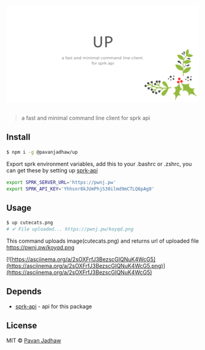 <div align="center">
	<div>
		<img src=".hero.png" alt="up">
	</div>
	<br>
</div>

> a fast and minimal command line client for sprk api

## Install

```sh
$ npm i -g @pavanjadhaw/up
```

Export sprk environment variables, add this to your .bashrc or .zshrc,
you can get these by setting up [sprk-api](https://github.com/Sparkenstein/sprk)

```sh
export SPRK_SERVER_URL='https://pwnj.pw'
export SPRK_API_KEY='Yhhsnr8kJUmPhjS30ilmd9mCTLQ6pAg0'
```

## Usage

```sh
$ up cutecats.png
# ✔ File uploaded... https://pwnj.pw/koyqd.png
```

This command uploads image(cutecats.png) and returns url of uploaded file https://pwnj.pw/koyqd.png

[![https://asciinema.org/a/2sOXFrfJ3BezscGIQNuK4WcG5](https://asciinema.org/a/2sOXFrfJ3BezscGIQNuK4WcG5.png)](https://asciinema.org/a/2sOXFrfJ3BezscGIQNuK4WcG5)

## Depends

- [sprk-api](https://github.com/Sparkenstein/sprk) - api for this package

## License

MIT © [Pavan Jadhaw](https://pavanjadhaw.me)
